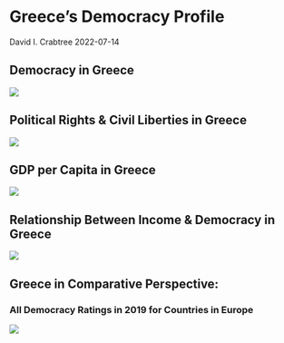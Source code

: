 Greece’s Democracy Profile
================
David I. Crabtree
2022-07-14

## Democracy in Greece

![](C:\Users\David\Desktop\PROGRA~1\FILESA~1\DEMOCR~1\reports\GREECE~1/figure-gfm/Demscore-1.png)<!-- -->

## Political Rights & Civil Liberties in Greece

![](C:\Users\David\Desktop\PROGRA~1\FILESA~1\DEMOCR~1\reports\GREECE~1/figure-gfm/Political%20Rights%20&%20Civil%20Libs-1.png)<!-- -->

## GDP per Capita in Greece

![](C:\Users\David\Desktop\PROGRA~1\FILESA~1\DEMOCR~1\reports\GREECE~1/figure-gfm/GDP%20per%20Capita-1.png)<!-- -->

## Relationship Between Income & Democracy in Greece

![](C:\Users\David\Desktop\PROGRA~1\FILESA~1\DEMOCR~1\reports\GREECE~1/figure-gfm/Income%20&%20Dem-1.png)<!-- -->

## Greece in Comparative Perspective:

### All Democracy Ratings in 2019 for Countries in Europe

![](C:\Users\David\Desktop\PROGRA~1\FILESA~1\DEMOCR~1\reports\GREECE~1/figure-gfm/Democracy%20in%20Comparative%20Perspective-1.png)<!-- -->
